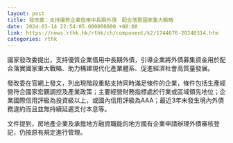 ```yaml
---
layout: post
title: 發改委：支持優質企業借用中長期外債　配合落實國家重大戰略
date: 2024-03-14 22:54:05.000000000 +08:00
link: https://news.rthk.hk/rthk/ch/component/k2/1744676-20240314.htm
categories: rthk
---
```


國家發改委提出，支持優質企業借用中長期外債，引導企業將外債募集資金用於配合落實國家重大戰略、助力構建現代化產業體系、促進經濟社會高質量發展。

發改委在官網上發文，列出現階段重點支持同時滿足條件的企業，條件包括生產經營符合國家宏觀調控及產業政策；主要經營財務指標處於行業或區域領先地位；企業國際信用評級為投資級以上，或國內信用評級為AAA；最近3年未發生境內外債務違約而且並無持續延遲支付本息等。

文件提到，房地產企業及承擔地方融資職能的地方國有企業申請辦理外債審核登記，仍按原有規定進行管理。
